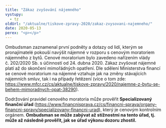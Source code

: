 ```yaml
---
title: "Zákaz zvyšování nájemného"
vystupy:
  - tz
oldUrl: "/aktualne/tiskove-zpravy-2020/zakaz-zvysovani-najemneho/"
date: 2020-05-13
perex: "<p></p>"
---
```


<!-- imported from the old website -->

<p>Ombudsman zaznamenal první podněty a dotazy od lidí, kterým se pronajímatelé pokouší navýšit nájemné v rozporu s cenovým moratoriem nájemného z bytů. Cenové moratorium bylo zavedeno nařízením vlády č. 202/2020 Sb. s účinností od 24. dubna 2020. Zákaz zvyšovat nájemné platí až do skončení mimořádných opatření. Dle sdělení Ministerstva financí se cenové moratorium na nájemné vztahuje jak na změny stávajících nájemních smluv, tak i na případy řetězení (více o tom zde: <a href="https://www.mfcr.cz/cs/aktualne/tiskove-zpravy/2020/najemne-z-bytu-se-behem-mimoradnych-opat-38290)." target="_blank">https://www.mfcr.cz/cs/aktualne/tiskove-zpravy/2020/najemne-z-bytu-se-behem-mimoradnych-opat-38290</a>). </p><p>Dodržování pravidel cenového moratoria může prověřit <b>Specializovaný finanční úřad </b>(<a href="https://test.ochrance.cz/(https://www.financnisprava.cz/cs/financni-sprava/organy-financni-spravy/specializovany-financni-urad">https://www.financnisprava.cz/cs/financni-sprava/organy-financni-spravy/specializovany-financni-urad</a>), který je cenovým kontrolním orgánem. <b>Ombudsman se může zabývat až stížnostmi na tento úřad, tj. může až následně prověřit, jak se úřad výkonu dozoru zhostil. </b></p>
